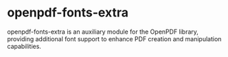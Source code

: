 #     openpdf-fonts-extra

openpdf-fonts-extra is an auxiliary module for the OpenPDF library, providing additional font support to enhance PDF creation and manipulation capabilities.
